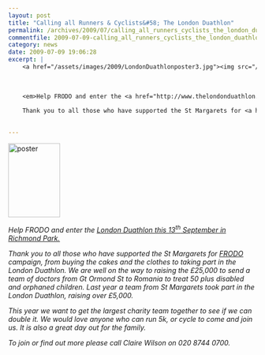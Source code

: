 ```yaml
---
layout: post
title: "Calling all Runners & Cyclists&#58; The London Duathlon"
permalink: /archives/2009/07/calling_all_runners_cyclists_the_london_duathlon.html
commentfile: 2009-07-09-calling_all_runners_cyclists_the_london_duathlon
category: news
date: 2009-07-09 19:06:28
excerpt: |
    <a href="/assets/images/2009/LondonDuathlonposter3.jpg"><img src="/assets/images/2009/LondonDuathlonposter3-thumb.jpg" width="105" height="150" alt="poster" class="photo right" /></a>
    
    
    
    <em>Help FRODO and enter the <a href="http://www.thelondonduathlon.com/</em>">London Duathlon this 13<sup>th</sup> September in Richmond Park.</a>
    
    Thank you to all those who have supported the St Margarets for <a href="http://www.frodokids.org">FRODO</a> campaign, from buying the cakes and the clothes to taking part in the London Duathlon.  We are well on the way to raising the &pound;25,000 to send a team of doctors from Gt Ormond St to Romania to treat 50 plus disabled and orphaned children.  Last year a team from St Margarets took part in the London Duathlon, raising over &pound;5,000.
    

---
```


<a href="/assets/images/2009/LondonDuathlonposter3.jpg"><img src="/assets/images/2009/LondonDuathlonposter3-thumb.jpg" width="105" height="150" alt="poster" class="photo right" /></a>

<em>Help FRODO and enter the [London Duathlon this 13<sup>th</sup> September in Richmond Park.](http://www.thelondonduathlon.com/</em>)

Thank you to all those who have supported the St Margarets for [FRODO](http://www.frodokids.org) campaign, from buying the cakes and the clothes to taking part in the London Duathlon. We are well on the way to raising the £25,000 to send a team of doctors from Gt Ormond St to Romania to treat 50 plus disabled and orphaned children. Last year a team from St Margarets took part in the London Duathlon, raising over £5,000.

This year we want to get the largest charity team together to see if we can double it. We would love anyone who can run 5k, or cycle to come and join us. It is also a great day out for the family.

To join or find out more please call Claire Wilson on 020 8744 0700.
